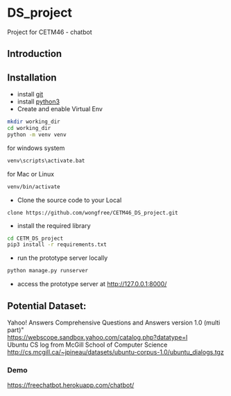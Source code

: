 # DS_project

Project for CETM46 - chatbot


## Introduction




## Installation

* install [git](https://git-scm.com/book/en/v2/Getting-Started-Installing-Git)
* install [python3](https://www.python.org/downloads/)
* Create and enable Virtual Env 
```bash
mkdir working_dir
cd working_dir
python -m venv venv
```
for windows system
```bash
venv\scripts\activate.bat
```
for Mac or Linux
```bash
venv/bin/activate
```
* Clone the source code to your Local
```
clone https://github.com/wongfree/CETM46_DS_project.git
```
* install the required library
```bash
cd CETM_DS_project
pip3 install -r requirements.txt
```
* run the prototype server locally
```bash
python manage.py runserver
```
* access the prototype server at http://127.0.0.1:8000/



## Potential Dataset:
Yahoo! Answers Comprehensive Questions and Answers version 1.0 (multi part)"<br  />
https://webscope.sandbox.yahoo.com/catalog.php?datatype=l <br/>
Ubuntu CS log from McGill School of Computer Science <br/>
http://cs.mcgill.ca/~jpineau/datasets/ubuntu-corpus-1.0/ubuntu_dialogs.tgz<br/>

### Demo
https://freechatbot.herokuapp.com/chatbot/

